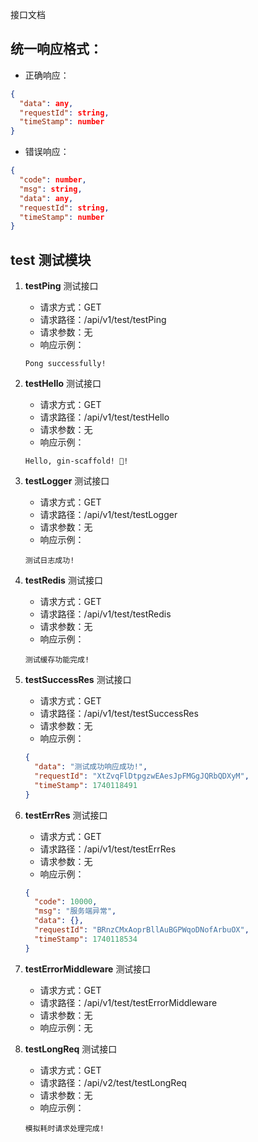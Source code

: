 接口文档

## 统一响应格式：

- 正确响应：

```json
{
  "data": any,
  "requestId": string,
  "timeStamp": number
}
```

- 错误响应：

```json
{
  "code": number,
  "msg": string,
  "data": any,
  "requestId": string,
  "timeStamp": number
}
```

## test 测试模块

1. **testPing** 测试接口
   - 请求方式：GET
   - 请求路径：/api/v1/test/testPing
   - 请求参数：无
   - 响应示例：
   ```text
   Pong successfully!
   ```
2. **testHello** 测试接口
   - 请求方式：GET
   - 请求路径：/api/v1/test/testHello
   - 请求参数：无
   - 响应示例：
   ```text
   Hello, gin-scaffold! 🎉!
   ```
3. **testLogger** 测试接口
   - 请求方式：GET
   - 请求路径：/api/v1/test/testLogger
   - 请求参数：无
   - 响应示例：
   ```text
   测试日志成功!
   ```
4. **testRedis** 测试接口
   - 请求方式：GET
   - 请求路径：/api/v1/test/testRedis
   - 请求参数：无
   - 响应示例：
   ```text
   测试缓存功能完成!
   ```
5. **testSuccessRes** 测试接口
   - 请求方式：GET
   - 请求路径：/api/v1/test/testSuccessRes
   - 请求参数：无
   - 响应示例：
   ```json
   {
     "data": "测试成功响应成功!",
     "requestId": "XtZvqFlDtpgzwEAesJpFMGgJQRbQDXyM",
     "timeStamp": 1740118491
   }
   ```
6. **testErrRes** 测试接口
   - 请求方式：GET
   - 请求路径：/api/v1/test/testErrRes
   - 请求参数：无
   - 响应示例：
   ```json
   {
     "code": 10000,
     "msg": "服务端异常",
     "data": {},
     "requestId": "BRnzCMxAoprBllAuBGPWqoDNofArbuOX",
     "timeStamp": 1740118534
   }
   ```
7. **testErrorMiddleware** 测试接口

   - 请求方式：GET
   - 请求路径：/api/v1/test/testErrorMiddleware
   - 请求参数：无
   - 响应示例：无

8. **testLongReq** 测试接口
   - 请求方式：GET
   - 请求路径：/api/v2/test/testLongReq
   - 请求参数：无
   - 响应示例：
   ```text
   模拟耗时请求处理完成!
   ```
